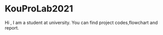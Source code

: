 # KouProLab2021
Hi , I am a student at university.
You can find project codes,flowchart and report.
